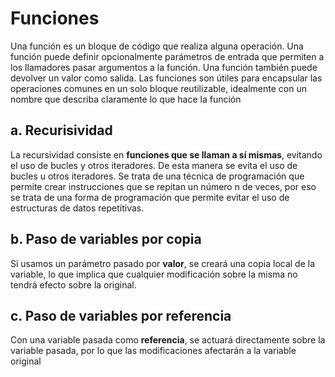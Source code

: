 
# Funciones

Una función es un bloque de código que realiza alguna operación. Una función puede definir opcionalmente parámetros de entrada que permiten a los llamadores pasar argumentos a la función. Una función también puede devolver un valor como salida. Las funciones son útiles para encapsular las operaciones comunes en un solo bloque reutilizable, idealmente con un nombre que describa claramente lo que hace la función

## a. Recurisividad

La recursividad consiste en **funciones que se llaman a sí mismas**, evitando el uso de bucles y otros iteradores. De esta manera se evita el uso de bucles u otros iteradores. Se trata de una técnica de programación que permite crear instrucciones que se repitan un número n de veces, por eso se trata de una forma de programación que permite evitar el uso de estructuras de datos repetitivas.

## b. Paso de variables por copia

Si usamos un parámetro pasado por  **valor**, se creará una copia local de la variable, lo que implica que cualquier modificación sobre la misma no tendrá efecto sobre la original.

## c. Paso de variables por referencia

Con una variable pasada como **referencia**, se actuará directamente sobre la variable pasada, por lo que las modificaciones afectarán a la variable original
